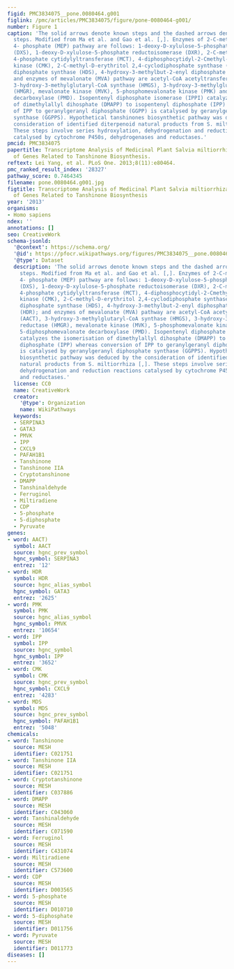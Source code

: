 ```yaml
---
figid: PMC3834075__pone.0080464.g001
figlink: /pmc/articles/PMC3834075/figure/pone-0080464-g001/
number: Figure 1
caption: 'The solid arrows denote known steps and the dashed arrows denote hypothetical
  steps. Modified from Ma et al. and Gao et al. [,]. Enzymes of 2-C-methyl-D-erythritol
  4- phosphate (MEP) pathway are follows: 1-deoxy-D-xylulose-5-phosphate synthase
  (DXS), 1-deoxy-D-xylulose-5-phosphate reductoisomerase (DXR), 2-C-methyl-D-erythritol
  4-phosphate cytidylyltransferase (MCT), 4-diphosphocytidyl-2-Cmethyl-D-erythritol
  kinase (CMK), 2-C-methyl-D-erythritol 2,4-cyclodiphosphate synthase (MDS), 4-hydroxy-3-methylbut-2-enyl
  diphosphate synthase (HDS), 4-hydroxy-3-methylbut-2-enyl diphosphate reductase (HDR);
  and enzymes of mevalonate (MVA) pathway are acetyl-CoA acetyltransferase (AACT),
  3-hydroxy-3-methylglutaryl-CoA synthase (HMGS), 3-hydroxy-3-methylglutaryl-CoA reductase
  (HMGR), mevalonate kinase (MVK), 5-phosphomevalonate kinase (PMK) and 5-diphosphomevalonate
  decarboxylase (PMD). Isopentenyl diphosphate isomerase (IPPI) catalyzes the isomerisation
  of dimethylallyl dihosphate (DMAPP) to isopentenyl diphosphate (IPP) whereas conversion
  of IPP to geranylgeranyl diphosphate (GGPP) is catalysed by geranylgeranyl diphosphate
  synthase (GGPPS). Hypothetical tanshinones biosynthetic pathway was deduced by the
  consideration of identified diterpenoid natural products from S. miltiorrhiza [,].
  These steps involve series hydroxylation, dehydrogenation and reduction reactions
  catalysed by cytochrome P450s, dehydrogenases and reductases.'
pmcid: PMC3834075
papertitle: Transcriptome Analysis of Medicinal Plant Salvia miltiorrhiza and Identification
  of Genes Related to Tanshinone Biosynthesis.
reftext: Lei Yang, et al. PLoS One. 2013;8(11):e80464.
pmc_ranked_result_index: '28327'
pathway_score: 0.7464345
filename: pone.0080464.g001.jpg
figtitle: Transcriptome Analysis of Medicinal Plant Salvia miltiorrhiza and Identification
  of Genes Related to Tanshinone Biosynthesis
year: '2013'
organisms:
- Homo sapiens
ndex: ''
annotations: []
seo: CreativeWork
schema-jsonld:
  '@context': https://schema.org/
  '@id': https://pfocr.wikipathways.org/figures/PMC3834075__pone.0080464.g001.html
  '@type': Dataset
  description: 'The solid arrows denote known steps and the dashed arrows denote hypothetical
    steps. Modified from Ma et al. and Gao et al. [,]. Enzymes of 2-C-methyl-D-erythritol
    4- phosphate (MEP) pathway are follows: 1-deoxy-D-xylulose-5-phosphate synthase
    (DXS), 1-deoxy-D-xylulose-5-phosphate reductoisomerase (DXR), 2-C-methyl-D-erythritol
    4-phosphate cytidylyltransferase (MCT), 4-diphosphocytidyl-2-Cmethyl-D-erythritol
    kinase (CMK), 2-C-methyl-D-erythritol 2,4-cyclodiphosphate synthase (MDS), 4-hydroxy-3-methylbut-2-enyl
    diphosphate synthase (HDS), 4-hydroxy-3-methylbut-2-enyl diphosphate reductase
    (HDR); and enzymes of mevalonate (MVA) pathway are acetyl-CoA acetyltransferase
    (AACT), 3-hydroxy-3-methylglutaryl-CoA synthase (HMGS), 3-hydroxy-3-methylglutaryl-CoA
    reductase (HMGR), mevalonate kinase (MVK), 5-phosphomevalonate kinase (PMK) and
    5-diphosphomevalonate decarboxylase (PMD). Isopentenyl diphosphate isomerase (IPPI)
    catalyzes the isomerisation of dimethylallyl dihosphate (DMAPP) to isopentenyl
    diphosphate (IPP) whereas conversion of IPP to geranylgeranyl diphosphate (GGPP)
    is catalysed by geranylgeranyl diphosphate synthase (GGPPS). Hypothetical tanshinones
    biosynthetic pathway was deduced by the consideration of identified diterpenoid
    natural products from S. miltiorrhiza [,]. These steps involve series hydroxylation,
    dehydrogenation and reduction reactions catalysed by cytochrome P450s, dehydrogenases
    and reductases.'
  license: CC0
  name: CreativeWork
  creator:
    '@type': Organization
    name: WikiPathways
  keywords:
  - SERPINA3
  - GATA3
  - PMVK
  - IPP
  - CXCL9
  - PAFAH1B1
  - Tanshinone
  - Tanshinone IIA
  - Cryptotanshinone
  - DMAPP
  - Tanshinaldehyde
  - Ferruginol
  - Miltiradiene
  - CDP
  - 5-phosphate
  - 5-diphosphate
  - Pyruvate
genes:
- word: AACT)
  symbol: AACT
  source: hgnc_prev_symbol
  hgnc_symbol: SERPINA3
  entrez: '12'
- word: HDR
  symbol: HDR
  source: hgnc_alias_symbol
  hgnc_symbol: GATA3
  entrez: '2625'
- word: PMK
  symbol: PMK
  source: hgnc_alias_symbol
  hgnc_symbol: PMVK
  entrez: '10654'
- word: IPP
  symbol: IPP
  source: hgnc_symbol
  hgnc_symbol: IPP
  entrez: '3652'
- word: CMK
  symbol: CMK
  source: hgnc_prev_symbol
  hgnc_symbol: CXCL9
  entrez: '4283'
- word: MDS
  symbol: MDS
  source: hgnc_prev_symbol
  hgnc_symbol: PAFAH1B1
  entrez: '5048'
chemicals:
- word: Tanshinone
  source: MESH
  identifier: C021751
- word: Tanshinone IIA
  source: MESH
  identifier: C021751
- word: Cryptotanshinone
  source: MESH
  identifier: C037886
- word: DMAPP
  source: MESH
  identifier: C043060
- word: Tanshinaldehyde
  source: MESH
  identifier: C071590
- word: Ferruginol
  source: MESH
  identifier: C431074
- word: Miltiradiene
  source: MESH
  identifier: C573600
- word: CDP
  source: MESH
  identifier: D003565
- word: 5-phosphate
  source: MESH
  identifier: D010710
- word: 5-diphosphate
  source: MESH
  identifier: D011756
- word: Pyruvate
  source: MESH
  identifier: D011773
diseases: []
---
```

